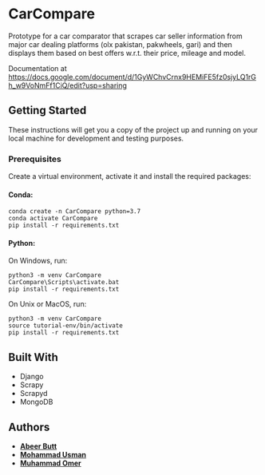 # CarCompare
Prototype for a car comparator that scrapes car seller information from major car dealing platforms (olx pakistan, pakwheels, gari) and then displays them based on best offers w.r.t. their price, mileage and model.

Documentation at https://docs.google.com/document/d/1GyWChvCrnx9HEMiFE5fz0sjyLQ1rGh_w9VoNmFf1CiQ/edit?usp=sharing

## Getting Started
These instructions will get you a copy of the project up and running on your local machine for development and testing purposes.

### Prerequisites
Create a virtual environment, activate it and install the required packages:
#### Conda:
```
conda create -n CarCompare python=3.7
conda activate CarCompare
pip install -r requirements.txt
```
#### Python:
On Windows, run:
```
python3 -m venv CarCompare
CarCompare\Scripts\activate.bat
pip install -r requirements.txt
```
On Unix or MacOS, run:
```
python3 -m venv CarCompare
source tutorial-env/bin/activate
pip install -r requirements.txt
```

## Built With
* Django
* Scrapy
* Scrapyd
* MongoDB

## Authors
* [**Abeer Butt**](https://github.com/abeer04)
* [**Mohammad Usman**](https://github.com/mohammadusman666)
* [**Muhammad Omer**](https://github.com/skydowx)